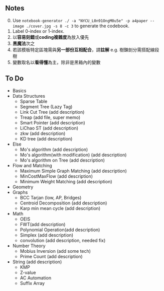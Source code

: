 ## Notes
0. Use `notebook-generator ./ -a "NYCU_L0n91OngM0u5e" -p a4paper --image ./cover.jpg -s 8 -c 3` to generate the codebook.
1. Label 0-index or 1-index.
2. 以**容易刻錯**或**coding複雜度**為放入優先
3. **黑魔法**次之
4. 若該模板特定區塊需與**另一部份互相配合**，請**註解**
   e.g. 樹鍊剖分需搭配線段樹
5. 變數取名以**看得懂**為主，除非是黑箱內的變數

## To Do
- Basics
- Data Structures
  - Sparse Table
  - Segment Tree (Lazy Tag)
  - Link Cut Tree (add description)
  - Treap (add file, super memo)
  - Smart Pointer (add description)
  - LiChao ST (add description)
  - zkw (add description)
  - KD tree (add description)
- Else
  - Mo's algorithm (add description)
  - Mo's algorithm(with modification) (add description)
  - Mo's algorithm on Tree (add description)
- Flow and Matching
  - Maximum Simple Graph Matching (add description)
  - MinCostMaxFlow (add description)
  - Minimum Weight Matching (add description)
- Geometry
- Graphs
  - BCC Tarjan (low, AP, Bridges)
  - Centroid Decomposition (add description)
  - Karp min mean cycle (add description)
- Math
  - OEIS
  - FWT(add description)
  - Polynomial Operation(add description)
  - Simplex (add description)
  - convolution (add description, needed fix)
- Number Theory
  - Mobius Inversion (add some tech)
  - Prime Count (add description)
- String (add description)
  - KMP
  - Z-value
  - AC Automation
  - Suffix Array
